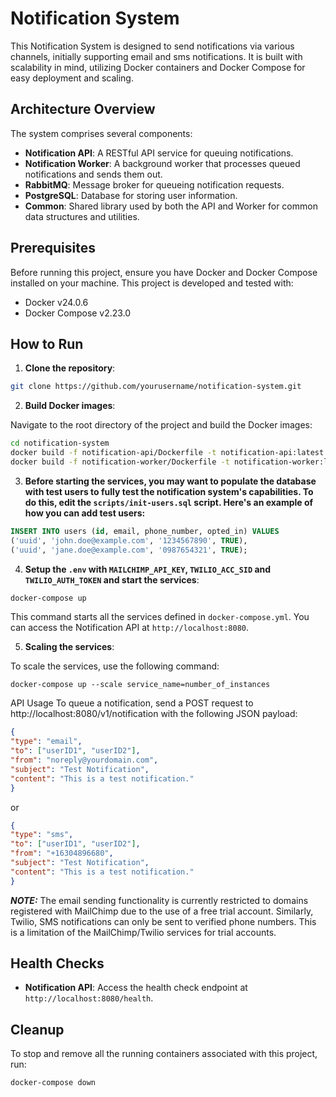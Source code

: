 # Notification System

This Notification System is designed to send notifications via various channels, initially supporting email and sms notifications. It is built with scalability in mind, utilizing Docker containers and Docker Compose for easy deployment and scaling.

## Architecture Overview

The system comprises several components:

- **Notification API**: A RESTful API service for queuing notifications.
- **Notification Worker**: A background worker that processes queued notifications and sends them out.
- **RabbitMQ**: Message broker for queueing notification requests.
- **PostgreSQL**: Database for storing user information.
- **Common**: Shared library used by both the API and Worker for common data structures and utilities.

## Prerequisites

Before running this project, ensure you have Docker and Docker Compose installed on your machine. This project is developed and tested with:
- Docker v24.0.6
- Docker Compose v2.23.0

## How to Run

1. **Clone the repository**:
```bash
git clone https://github.com/yourusername/notification-system.git
```

2. **Build Docker images**:

Navigate to the root directory of the project and build the Docker images:
```bash
cd notification-system
docker build -f notification-api/Dockerfile -t notification-api:latest .
docker build -f notification-worker/Dockerfile -t notification-worker:latest .
```

3. **Before starting the services, you may want to populate the database with test users to fully test the notification system's capabilities.
To do this, edit the `scripts/init-users.sql` script. Here's an example of how you can add test users:**
```sql
INSERT INTO users (id, email, phone_number, opted_in) VALUES
('uuid', 'john.doe@example.com', '1234567890', TRUE),
('uuid', 'jane.doe@example.com', '0987654321', TRUE);
```

4. **Setup the `.env` with `MAILCHIMP_API_KEY`, `TWILIO_ACC_SID` and `TWILIO_AUTH_TOKEN` and start the services**:
```bash
docker-compose up
```
This command starts all the services defined in `docker-compose.yml`. You can access the Notification API at `http://localhost:8080`.

5. **Scaling the services**:

To scale the services, use the following command:
```
docker-compose up --scale service_name=number_of_instances
```

API Usage
To queue a notification, send a POST request to http://localhost:8080/v1/notification with the following JSON payload:

```json
{
"type": "email",
"to": ["userID1", "userID2"],
"from": "noreply@yourdomain.com",
"subject": "Test Notification",
"content": "This is a test notification."
}
```
or
```json
{
"type": "sms",
"to": ["userID1", "userID2"],
"from": "+16304896680",
"subject": "Test Notification",
"content": "This is a test notification."
}
```
**_NOTE:_**  The email sending functionality is currently restricted to domains registered with MailChimp due to the use of a free trial account.
Similarly, Twilio, SMS notifications can only be sent to verified phone numbers. This is a limitation of the MailChimp/Twilio services for trial accounts.

## Health Checks

- **Notification API**: Access the health check endpoint at `http://localhost:8080/health`.


## Cleanup

To stop and remove all the running containers associated with this project, run:
```
docker-compose down
```
